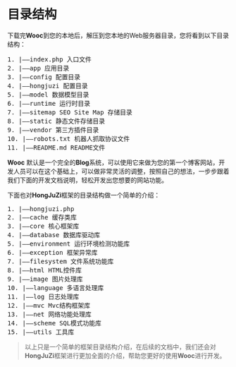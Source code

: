 # 目录结构
下载完**Wooc**到您的本地后，解压到您本地的Web服务器目录，您将看到以下目录结构：
<pre>1. |——index.php 入口文件
2. |——app 应用目录
3. |——config 配置目录
4. |——hongjuzi 配置目录
5. |——model 数据模型目录
6. |——runtime 运行时目录
7. |——sitemap SEO Site Map 存储目录
8. |——static 静态文件存储目录
9. |——vendor 第三方插件目录
10. |——robots.txt 机器人抓取协议文件
11. |——README.md README文件
</pre>

**Wooc** 默认是一个完全的**Blog**系统，可以使用它来做为您的第一个博客网站，开发人员可以在这个基础上，可以做非常灵活的调整，按照自己的想法，一步步跟着我们下面的开发文档说明，轻松开发出您想要的网站功能。

下面也对**HongJuZi**框架的目录结构做一个简单的介绍：
<pre>1. |——hongjuzi.php
2. |——cache 缓存类库
3. |——core 核心框架库
4. |——database 数据库驱动库
5. |——environment 运行环境检测功能库
6. |——exception 框架异常库
7. |——filesystem 文件系统功能库
8. |——html HTML控件库
9. |——image 图片处理库
10. |——language 多语言处理库
11. |——log 日志处理库
12. |——mvc Mvc结构框架库
13. |——net 网络功能处理库
14. |——scheme SQL模式功能库
15. |——utils 工具库
</pre>

> 以上只是一个简单的框架目录结构介绍，在后续的文档中，我们还会对**HongJuZi**框架进行更加全面的介绍，帮助您更好的使用**Wooc**进行开发。